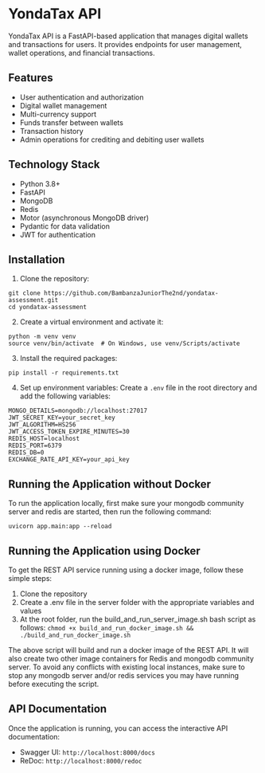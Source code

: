 # YondaTax API

YondaTax API is a FastAPI-based application that manages digital wallets and transactions for users. It provides endpoints for user management, wallet operations, and financial transactions.

## Features

- User authentication and authorization
- Digital wallet management
- Multi-currency support
- Funds transfer between wallets
- Transaction history
- Admin operations for crediting and debiting user wallets

## Technology Stack

- Python 3.8+
- FastAPI
- MongoDB
- Redis
- Motor (asynchronous MongoDB driver)
- Pydantic for data validation
- JWT for authentication

## Installation

1. Clone the repository:
```
git clone https://github.com/BambanzaJuniorThe2nd/yondatax-assessment.git
cd yondatax-assessment
```

2. Create a virtual environment and activate it:
```
python -m venv venv
source venv/bin/activate  # On Windows, use venv/Scripts/activate
```

3. Install the required packages:
```
pip install -r requirements.txt
```

4. Set up environment variables:
Create a `.env` file in the root directory and add the following variables:
```
MONGO_DETAILS=mongodb://localhost:27017
JWT_SECRET_KEY=your_secret_key
JWT_ALGORITHM=HS256
JWT_ACCESS_TOKEN_EXPIRE_MINUTES=30
REDIS_HOST=localhost
REDIS_PORT=6379
REDIS_DB=0
EXCHANGE_RATE_API_KEY=your_api_key
```

## Running the Application without Docker

To run the application locally, first make sure your mongodb community server and redis are started, then run the following command:

`uvicorn app.main:app --reload`

## Running the Application using Docker

To get the REST API service running using a docker image, follow these simple steps:

1. Clone the repository
2. Create a .env file in the server folder with the appropriate variables and values
3. At the root folder, run the build_and_run_server_image.sh bash script as follows:
`chmod +x build_and_run_docker_image.sh && ./build_and_run_docker_image.sh`

The above script will build and run a docker image of the REST API. It will also create two other image containers for Redis and mongodb community server. To avoid any conflicts with existing local instances, make sure to stop any mongodb server and/or redis services you may have running before executing the script.

## API Documentation

Once the application is running, you can access the interactive API documentation:

- Swagger UI: `http://localhost:8000/docs`
- ReDoc: `http://localhost:8000/redoc`